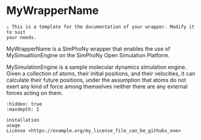 # MyWrapperName

```{note}
⚠️ This is a template for the documentation of your wrapper. Modify it to suit
your needs.
```

MyWrapperName is a SimPhoNy wrapper that enables the use of MySimualtionEngine 
on the SimPhoNy Open Simulation Platform.

MySimulationEngine is a sample molecular dynamics simulation engine. Given a 
collection of atoms, their initial positions, and their velocities, it can 
calculate their future positions, under the assumption that atoms do not exert 
any kind of force among themselves neither there are any external forces acting
on them.

```{toctree}
:hidden: true
:maxdepth: 2

installation
usage
License <https://example.org/my_license_file_can_be_githubs_one>
```
